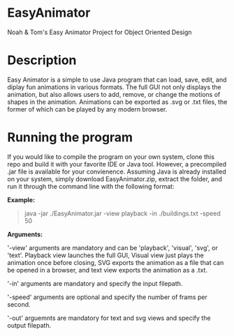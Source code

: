 # EasyAnimator
Noah &amp; Tom's Easy Animator Project for Object Oriented Design

# Description
Easy Animator is a simple to use Java program that can load, save, edit, and diplay fun animations in various formats. The full GUI not only displays the animation, but also allows users to add, remove, or change the motions of shapes in the animation. Animations can be exported as .svg or .txt files, the former of which can be played by any modern browser.  

# Running the program
If you would like to compile the program on your own system, clone this repo and build it with your favorite IDE or Java tool. However, a precompiled .jar file is available for your convienence. Assuming Java is already installed on your system, simply download EasyAnimator.zip, extract the folder, and run it through the command line with the following format:

**Example:**
> java -jar ./EasyAnimator.jar -view playback -in ./buildings.txt -speed 50

**Arguments:**

'-view' arguments are mandatory and can be 'playback', 'visual', 'svg', or 'text'. Playback view launches the full GUI, Visual view just plays the animation once before closing, SVG exports the animation as a file that can be opened in a browser, and text view exports the animation as a .txt.

'-in' arguments are mandatory and specify the input filepath. 

'-speed' arguments are optional and specify the number of frams per second. 

'-out' arguemnts are mandatory for text and svg views and specify the output filepath. 


